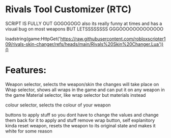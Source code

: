 # Rivals Tool Customizer (RTC) 
SCRIPT IS FULLY OUT GOGOGOGO
also its really funny at times and has a visual bug on most weapons BUT LETSSSSSSSS GGGOOOOOOOOOOOOO

loadstring(game:HttpGet('https://raw.githubusercontent.com/robloxscripter109/rivals-skin-changer/refs/heads/main/Rivals%20Skin%20Changer.Lua'))()

# Features:
Weapon selector, selects the weapon/skin the changes will take place on
Wrap selector, shows all wraps in the game and can put it on any weapon in the game
Material selector, like wrap selector but materials instead

colour selector, selects the colour of your weapon

buttons to apply stuff so you dont have to change the values and change them back for it to apply and stuff
remove wrap button, self explanitory kinda
reset weapon, resets the weapon to its original state and makes it white for some reason
